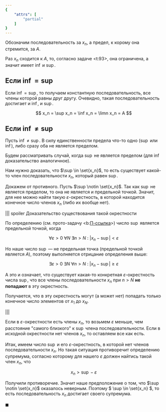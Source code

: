 ```yaml
---
{
    "attrs": [
        "partial"
    ]
}
---
```


Обозначим последовательность за $x_n$, а предел, к корому она стремится, за $A$.

Раз $x_n$ сходится к $A$, то, согласно задаче <t:93>, она ограничена, а значит имеет $\inf$ и $\sup$.

## Если $\inf = \sup$

Если $\inf = \sup$, то получаем константную последовательность, все члены которой равны друг другу. Очевидно, такая последовательность достигает и $\inf$, и $\sup$.

$$ x_n = \sup x_n = \inf x_n = \limn x_n = A $$

## Если $\inf \neq \sup$

Пусть $\inf \neq \sup$. В силу единственности предела что-то одно ($\sup$ или $\inf$), либо сразу оба не является пределом.

Будем рассматривать случай, когда $\sup$ не является пределом (для $\inf$ доказательство аналогичное).

Нам нужно доказать, что $\sup \in \set{x_n}$, то есть существует какой-то член последовательности $x_n$, который равен $\sup$.

Докажем от противного. Пусть $\sup \notin \set{x_n}$. Так как $\sup$ не является пределом, то она не является и предельной точкой. Значит, для нее можно найти такую $\varepsilon$-окрестность, в которой находится конечное число членов $x_n$ (либо их вообще нет).

||| spoiler Доказательство существования такой окрестности

По определению (см. прото-задачу <b:[П-ссылка](advanced/proto/sequence-lim/limit-point-def)>) число $\sup$ является предельной точкой, когда

$$ \forall \varepsilon > 0 \ \forall N \ \exists n > N \ : \ |x_n - \sup| < \varepsilon $$

Но наше число $\sup$ — не предельная точка (предельной точкой является $A$), поэтому выполняется отрицание определения выше:

$$ \exists \varepsilon > 0 \ \exists N \ \forall n > N \ : \ |x_n - \sup| \geq \varepsilon $$

А это и означает, что существует какая-то конкретная $\varepsilon$-окрестность числа $\sup$, что все члены последовательности $x_n$ при $n>N$ **не попадают** в эту окрестность.

Получается, что в эту окрестность могут (а может нет) попадать только конечное число элементов от $x_1$ до $x_N$.

|||

Если в $\varepsilon$-окрестности есть члены $x_n$, то возьмем $\varepsilon$ меньше, чем расстояние "самого близкого" к $\sup$ члена последовательности. Если в исходной окрестности нет членов $x_n$, то оставляем все как есть.

Итак, имеем число $\sup$ и его $\varepsilon$-окрестность, в которой нет членов последовательности $x_n$. Но такая ситуация противоречит определению супремума, согласно которому для нашего $\varepsilon$ должен найтись такой член $x_n$, что

$$ x_n > \sup - \varepsilon $$

Получили противоречие. Значит наше предположение о том, что $\sup \notin \set{x_n}$ оказалось неверным. Поэтому $ \sup \in \set{x_n} $, то есть последовательность $x_n$ достигает своего супремума.

$\blacksquare$